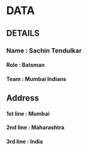 # DATA
## DETAILS
### Name : Sachin Tendulkar
#### Role : Batsman
#### Team : Mumbai Indians

## Address
#### 1st line : Mumbai
#### 2nd line : Maharashtra
#### 3rd line : India
